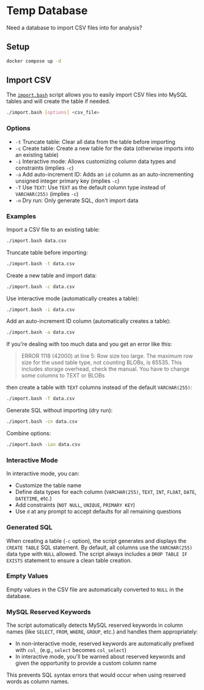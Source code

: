 # Temp Database

Need a database to import CSV files into for analysis?

## Setup

```bash
docker compose up -d
```

## Import CSV

The [`import.bash`](./import.bash) script allows you to easily import CSV files into MySQL tables and will create the table if needed.

```bash
./import.bash [options] <csv_file>
```

### Options

- `-t` Truncate table: Clear all data from the table before importing
- `-c` Create table: Create a new table for the data (otherwise imports into an existing table)
- `-i` Interactive mode: Allows customizing column data types and constraints (implies `-c`)
- `-a` Add auto-increment ID: Adds an `id` column as an auto-incrementing unsigned integer primary key (implies `-c`)
- `-T` Use `TEXT`: Use `TEXT` as the default column type instead of `VARCHAR(255)` (implies `-c`)
- `-n` Dry run: Only generate SQL, don't import data

### Examples

Import a CSV file to an existing table:

```bash
./import.bash data.csv
```

Truncate table before importing:

```bash
./import.bash -t data.csv
```

Create a new table and import data:

```bash
./import.bash -c data.csv
```

Use interactive mode (automatically creates a table):

```bash
./import.bash -i data.csv
```

Add an auto-increment ID column (automatically creates a table):

```bash
./import.bash -a data.csv
```

If you're dealing with too much data and you get an error like this:

> ERROR 1118 (42000) at line 5: Row size too large. The maximum row size for the used table type, not counting BLOBs, is 65535. This includes storage overhead, check the manual. You have to change some columns to TEXT or BLOBs

then create a table with `TEXT` columns instead of the default `VARCHAR(255)`:

```bash
./import.bash -T data.csv
```

Generate SQL without importing (dry run):

```bash
./import.bash -cn data.csv
```

Combine options:

```bash
./import.bash -ian data.csv
```

### Interactive Mode

In interactive mode, you can:

- Customize the table name
- Define data types for each column (`VARCHAR(255)`, `TEXT`, `INT`, `FLOAT`, `DATE`, `DATETIME`, etc.)
- Add constraints (`NOT NULL`, `UNIQUE`, `PRIMARY KEY`)
- Use `d` at any prompt to accept defaults for all remaining questions

### Generated SQL

When creating a table (`-c` option), the script generates and displays the `CREATE TABLE` SQL statement. By default, all columns use the `VARCHAR(255)` data type with `NULL` allowed. The script always includes a `DROP TABLE IF EXISTS` statement to ensure a clean table creation.

### Empty Values

Empty values in the CSV file are automatically converted to `NULL` in the database.

### MySQL Reserved Keywords

The script automatically detects MySQL reserved keywords in column names (like `SELECT`, `FROM`, `WHERE`, `GROUP`, etc.) and handles them appropriately:

- In non-interactive mode, reserved keywords are automatically prefixed with `col_` (e.g., `select` becomes `col_select`)
- In interactive mode, you'll be warned about reserved keywords and given the opportunity to provide a custom column name

This prevents SQL syntax errors that would occur when using reserved words as column names.
